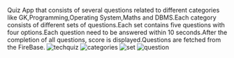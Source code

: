 Quiz App that consists of several questions related to different categories like GK,Programming,Operating System,Maths and DBMS.Each category consists of different sets 
of questions.Each set contains five questions with four options.Each question need to be answered within 10 seconds.After the completion of all questions, score is 
displayed.Questions are fetched from the FireBase.
![techquiz](https://user-images.githubusercontent.com/81707749/181019482-af473fc0-012a-4748-84fc-b56bae8befba.jpeg)
![categories](https://user-images.githubusercontent.com/81707749/181019620-50540e43-4ea4-4c0b-a9f4-184ccc24fab6.jpeg)
![set](https://user-images.githubusercontent.com/81707749/181019750-13579b5f-2d2c-4e11-b769-476de963fbde.jpeg)
![question](https://user-images.githubusercontent.com/81707749/181019890-f9eb289b-fc9a-4cef-b615-70e8058d0e5a.jpeg)


